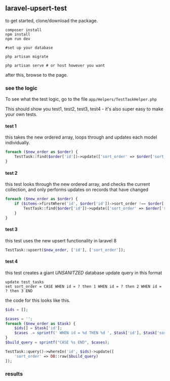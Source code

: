 ## laravel-upsert-test

to get started, clone/download the package.

```
composer install
npm install
npm run dev

#set up your database

php artisan migrate

php artisan serve # or host however you want
```

after this, browse to the page.

### see the logic

To see what the test logic, go to the file `app/Helpers/TestTaskHelper.php`

This should show you test1, test2, test3, test4 - it's also super easy to make your own tests.

#### test 1

this takes the new ordered array, loops through and updates each model individually.

```php
foreach ($new_order as $order) {
	TestTask::find($order['id'])->update(['sort_order' => $order['sort_order']]);
}
```


#### test 2

this test looks through the new ordered array, and checks the current collection, and only performs updates on records that have changed

```php
foreach ($new_order as $order) {
	if ($items->firstWhere('id', $order['id'])->sort_order !== $order['sort_order']) {
		TestTask::find($order['id'])->update(['sort_order' => $order['sort_order']]);
	}
}
```

#### test 3

this test uses the new upsert functionality in laravel 8

```php
TestTask::upsert($new_order, ['id'], ['sort_order']);
```

#### test 4

this test creates a giant *UNSANITZED* database update query in this format
```mysql
update test_tasks
set sort_order = CASE WHEN id = ? then 1 WHEN id = ? then 2 WHEN id = ? then 3 END
```

the code for this looks like this.

```php
$ids = [];

$cases = '';
foreach ($new_order as $task) {
	$ids[] = $task['id'];
	$cases .= sprintf(' WHEN id = %d THEN %d ', $task['id'], $task['sort_order']);
}
$build_query = sprintf("CASE %s END", $cases);

TestTask::query()->whereIn('id', $ids)->update([
	'sort_order' => DB::raw($build_query)
]);
```

### results




